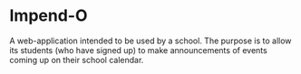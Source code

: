 # Impend-O
A web-application intended to be used by a school. The purpose is to allow its students (who have signed up) to make announcements of events coming up on their school calendar.
